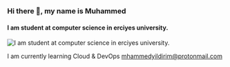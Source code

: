 ### Hi there 👋, my name is Muhammed
#### I am student at computer science in erciyes university.
![I am student at computer science in erciyes university.](https://i.hizliresim.com/cmxwdeb.png)

I am currently learning Cloud & DevOps
mhammedyildirim@protonmail.com




 

